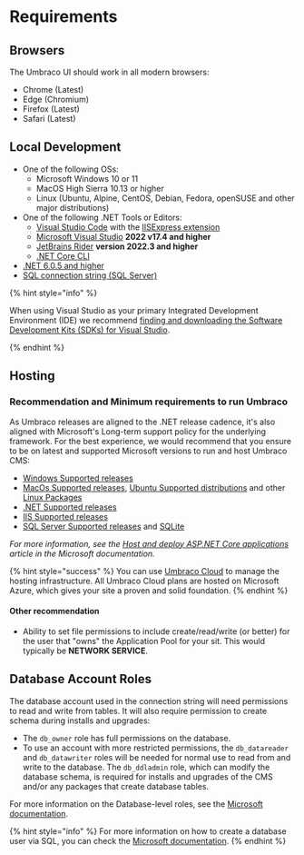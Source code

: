 # Requirements

## Browsers

The Umbraco UI should work in all modern browsers:

* Chrome (Latest)
* Edge (Chromium)
* Firefox (Latest)
* Safari (Latest)

## Local Development

* One of the following OSs:
  * Microsoft Windows 10 or 11
  * MacOS High Sierra 10.13 or higher
  * Linux (Ubuntu, Alpine, CentOS, Debian, Fedora, openSUSE and other major distributions)
* One of the following .NET Tools or Editors:
  * [Visual Studio Code](https://code.visualstudio.com/) with the [IISExpress extension](https://marketplace.visualstudio.com/items?itemName=warren-buckley.iis-express)
  * [Microsoft Visual Studio](https://www.visualstudio.com/) **2022 v17.4 and higher**
  * [JetBrains Rider](https://www.jetbrains.com/rider) **version 2022.3 and higher**
  * [.NET Core CLI](install/install-umbraco-with-templates.md)
* [.NET 6.0.5 and higher](https://dotnet.microsoft.com/en-us/platform/support/policy)
* [SQL connection string (SQL Server)](../../reference/configuration/connectionstringssettings.md)

{% hint style="info" %}

When using Visual Studio as your primary Integrated Development Environment (IDE) we recommend [finding and downloading the Software Development Kits (SDKs) for Visual Studio](https://dotnet.microsoft.com/en-us/download/visual-studio-sdks).

{% endhint %}

## Hosting

### Recommendation and Minimum requirements to run Umbraco

As Umbraco releases are aligned to the .NET release cadence, it's also aligned with Microsoft's Long-term support policy for the underlying framework. For the best experience, we would recommend that you ensure to be on latest and supported Microsoft versions to run and host Umbraco CMS:

* [Windows Supported releases](https://learn.microsoft.com/en-us/dotnet/core/install/windows?tabs=net70#supported-releases)
* [MacOs Supported releases](https://learn.microsoft.com/en-us/dotnet/core/install/macos#supported-releases), [Ubuntu Supported distributions](https://learn.microsoft.com/en-us/dotnet/core/install/linux-ubuntu#supported-distributions) and other [Linux Packages](https://learn.microsoft.com/en-us/dotnet/core/install/linux#packages)
* [.NET Supported releases](https://dotnet.microsoft.com/en-us/platform/support/policy)
* [IIS Supported releases](https://learn.microsoft.com/en-us/lifecycle/products/internet-information-services-iis)
* [SQL Server Supported releases](https://learn.microsoft.com/en-us/sql/sql-server/end-of-support/sql-server-end-of-support-overview?view=sql-server-ver16#lifecycle-dates) and [SQLite](https://www.sqlite.org/index.html)

_For more information, see the_ [_Host and deploy ASP.NET Core applications_](https://learn.microsoft.com/en-us/aspnet/core/host-and-deploy/?view=aspnetcore-6.0) _article in the Microsoft documentation._

{% hint style="success" %}
You can use [Umbraco Cloud](https://umbraco.com/products/umbraco-cloud/) to manage the hosting infrastructure. All Umbraco Cloud plans are hosted on Microsoft Azure, which gives your site a proven and solid foundation.
{% endhint %}

#### Other recommendation

* Ability to set file permissions to include create/read/write (or better) for the user that "owns" the Application Pool for your sit. This would typically be **NETWORK SERVICE**.

## Database Account Roles

The database account used in the connection string will need permissions to read and write from tables. It will also require permission to create schema during installs and upgrades:

* The `db_owner` role has full permissions on the database.
* To use an account with more restricted permissions, the `db_datareader` and `db_datawriter` roles will be needed for normal use to read from and write to the database. The `db_ddladmin` role, which can modify the database schema, is required for installs and upgrades of the CMS and/or any packages that create database tables.

For more information on the Database-level roles, see the [Microsoft documentation](https://docs.microsoft.com/en-us/sql/relational-databases/security/authentication-access/database-level-roles?view=sql-server-ver16#fixed-database-roles).

{% hint style="info" %}
For more information on how to create a database user via SQL, you can check the [Microsoft documentation](https://learn.microsoft.com/en-us/sql/relational-databases/security/authentication-access/database-level-roles?view=sql-server-ver16#a--adding-a-user-to-a-database-level-role).
{% endhint %}
